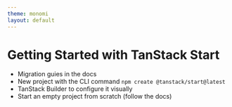 ```yaml
---
theme: monomi
layout: default
---
```


# Getting Started with TanStack Start

- Migration guies in the docs
- New project with the CLI command `npm create @tanstack/start@latest`
- TanStack Builder to configure it visually
- Start an empty project from scratch (follow the docs)